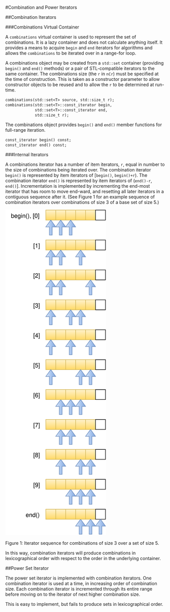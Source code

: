 #Combination and Power Iterators

##Combination Iterators

###Combinations Virtual Container

A `combinations` virtual container is used to represent the set of combinations.
It is a lazy container and does not calculate anything itself.
It provides a means to acquire `begin` and `end` iterators for algorithms
and allows the `combinations` to be iterated over in a range-for loop. 

A combinations object may be created from a `std::set` container
(providing `begin()` and `end()` methods)
or a pair of STL-compatible iterators to the same container.
The combinations size (the `r` in `nCr`) must be specified at the time of construction.
This is taken as a constructor parameter to allow constructor objects to be reused
and to allow the `r` to be determined at run-time.

    combinations(std::set<T> source, std::size_t r);
    combinations(std::set<T>::const_iterator begin,
                 std::set<T>::const_iterator end,
                 std::size_t r);

The combinations object provides `begin()` and `end()` member functions for full-range iteration.

    const_iterator begin() const;
    const_iterator end() const;

###Internal Iterators

A combinations iterator has a number of item iterators, `r`,
equal in number to the size of combinations being iterated over.
The combination iterator `begin()` is represented
by item iterators of [`begin()`, `begin()+r`).
The combination iterator `end()` is represented
by item iterators of (`end()-r`, `end()`].
Incrementation is implemented by incrementing the end-most iterator
that has room to move end-ward, and resetting all later iterators
in a contiguous sequence after it.
(See Figure 1 for an example sequence of combination iterators
over combinations of size 3 of a base set of size 5.)

![Combinations (5,3) Example](Combinations(5,3)Example.svg)

Figure 1: Iterator sequence for combinations of size 3 over a set of size 5.

In this way, combination iterators will produce combinations
in lexicographical order with respect to the order in the underlying container.



##Power Set Iterator

The power set iterator is implemented with combination iterators.
One combination iterator is used at a time,
in increasing order of combination size.
Each combination iterator is incremented through its entire range
before moving on to the iterator of next higher combination size.

This is easy to implement, but fails to produce sets in lexicographical order.